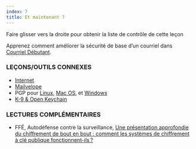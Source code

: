 ```yaml
---
index: 7
title: Et maintenant ?
---
```

Faire glisser vers la droite pour obtenir la liste de contrôle de cette leçon

Apprenez comment améliorer la sécurité de base d’un courriel dans [Courriel Débutant](umbrella://lesson/courriel/0).

### LEÇONS/OUTILS CONNEXES

*   [Internet](umbrella://communications/the-internet)
*   [Mailvelope](umbrella://tools/messaging/s_mailvelope.md)
*   PGP pour [Linux](umbrella://tools/pgp/s_pgp-for-linux.md), [Mac OS](umbrella://tools/pgp/s_pgp-for-mac-os-x.md), et [Windows](umbrella://tools/pgp/s_pgp-for-windows.md)
*   [K-9 & Open Keychain](umbrella://tools/encryption/s_k9-apg.md)

### LECTURES COMPLÉMENTAIRES

*   FFÉ, Autodéfense contre la surveillance, [Une présentation approfondie du chiffrement de bout en bout : comment les systèmes de chiffrement à clé publique fonctionnent-ils ?](https://ssd.eff.org/fr/module/une-pr%C3%A9sentation-approfondie-du-chiffrement-de-bout-en-bout-comment-les-syst%C3%A8mes-de)